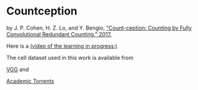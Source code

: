 # Countception

by J. P. Cohen, H. Z. Lo, and Y. Bengio, [“Count-ception: Counting by Fully Convolutional Redundant Counting,” 2017.](https://arxiv.org/abs/1703.08710)

Here is a [(video of the learning in progress:)](https://www.youtube.com/watch?v=ej5bj0mlQq8)

The cell dataset used in this work is available from

[VGG](http://www.robots.ox.ac.uk/~vgg/research/counting/cells.zip) and 

[Academic Torrents](http://academictorrents.com/details/b32305598175bb8e03c5f350e962d772a910641c)
